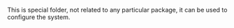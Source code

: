 This is special folder, not related to any particular package, it can be used to configure the system.
